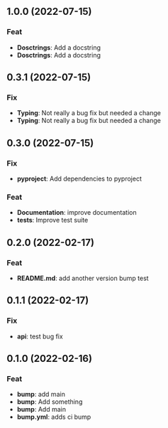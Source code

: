## 1.0.0 (2022-07-15)

### Feat

- **Dosctrings**: Add a docstring
- **Dosctrings**: Add a docstring

## 0.3.1 (2022-07-15)

### Fix

- **Typing**: Not really a bug fix but needed a change
- **Typing**: Not really a bug fix but needed a change

## 0.3.0 (2022-07-15)

### Fix

- **pyproject**: Add dependencies to pyproject

### Feat

- **Documentation**: improve documentation
- **tests**: Improve test suite

## 0.2.0 (2022-02-17)

### Feat

- **README.md**: add another version bump test

## 0.1.1 (2022-02-17)

### Fix

- **api**: test bug fix

## 0.1.0 (2022-02-16)

### Feat

- **bump**: add main
- **bump**: Add something
- **bump**: Add main
- **bump.yml**: adds ci bump
